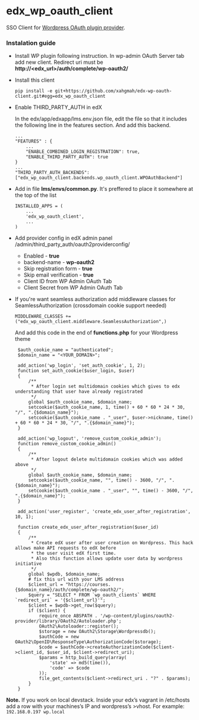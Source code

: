 # edx_wp_oauth_client
SSO Client for [Wordpress OAuth plugin provider][wp_oauth_provider].
### Instalation guide
 - Install  WP plugin following instruction. In wp-admin OAuth Server tab add new client.
Redirect uri must be **http://<edx_url>/auth/complete/wp-oauth2/**

 - Install this client
   ```
   pip install -e git+https://github.com/xahgmah/edx-wp-oauth-client.git#egg=edx_wp_oauth_client
   ```

 - Enable THIRD_PARTY_AUTH in edX
 
    In the edx/app/edxapp/lms.env.json file, edit the file so that it includes the following line in the features section.       And add  this backend.
    ```
    ...
    "FEATURES" : {
        ...
        "ENABLE_COMBINED_LOGIN_REGISTRATION": true,
        "ENABLE_THIRD_PARTY_AUTH": true
    }
    ...
    "THIRD_PARTY_AUTH_BACKENDS":["edx_wp_oauth_client.backends.wp_oauth_client.WPOAuthBackend"]
    ```
   
 - Add in file **lms/envs/common.py**. It's preffered to place it somewhere at the top of the list
    ```
    INSTALLED_APPS = (
        ...
        'edx_wp_oauth_client',
        ...
    )
    ```
    
 - Add provider config in edX admin panel /admin/third_party_auth/oauth2providerconfig/
   - Enabled - **true**
   - backend-name - **wp-oauth2**
   - Skip registration form - **true**
   - Skip email verification - **true**
   - Client ID from WP Admin OAuth Tab
   - Client Secret from WP Admin OAuth Tab
    
 - If you're want seamless authorization add middleware classes for SeamlessAuthorization (crossdomain cookie support needed)
   ```
   MIDDLEWARE_CLASSES += ("edx_wp_oauth_client.middleware.SeamlessAuthorization",)
   ```
   
   And add this code in the end of **functions.php** for your Wordpress theme
   ```
    $auth_cookie_name = "authenticated";
    $domain_name = "<YOUR_DOMAIN>";
    
    add_action('wp_login', 'set_auth_cookie', 1, 2);
    function set_auth_cookie($user_login, $user)
    {
        /**
         * After login set multidomain cookies which gives to edx understanding that user have already registrated
         */
        global $auth_cookie_name, $domain_name;
        setcookie($auth_cookie_name, 1, time() + 60 * 60 * 24 * 30, "/", ".{$domain_name}");
        setcookie($auth_cookie_name . "_user", $user->nickname, time() + 60 * 60 * 24 * 30, "/", ".{$domain_name}");
    }
    
    add_action('wp_logout', 'remove_custom_cookie_admin');
    function remove_custom_cookie_admin()
    {
        /**
         * After logout delete multidomain cookies which was added above
         */
        global $auth_cookie_name, $domain_name;
        setcookie($auth_cookie_name, "", time() - 3600, "/", ".{$domain_name}");
        setcookie($auth_cookie_name . "_user", "", time() - 3600, "/", ".{$domain_name}");
    }
    
    add_action('user_register', 'create_edx_user_after_registration', 10, 1);
    
    function create_edx_user_after_registration($user_id)
    {
        /**
         * Create edX user after user creation on Wordpress. This hack allows make API requests to edX before
         * the user visit edX first time.
         * Also this function allows update user data by wordpress initiative
         */
        global $wpdb, $domain_name;
        # fix this url with your LMS address
        $client_url = "https://courses.{$domain_name}/auth/complete/wp-oauth2/";
        $query = "SELECT * FROM `wp_oauth_clients` WHERE `redirect_uri` = '{$client_url}'";
        $client = $wpdb->get_row($query);
        if ($client) {
            require_once ABSPATH . '/wp-content/plugins/oauth2-provider/library/OAuth2/Autoloader.php';
            OAuth2\Autoloader::register();
            $storage = new OAuth2\Storage\Wordpressdb();
            $authCode = new OAuth2\OpenID\ResponseType\AuthorizationCode($storage);
            $code = $authCode->createAuthorizationCode($client->client_id, $user_id, $client->redirect_uri);
            $params = http_build_query(array(
                'state' => md5(time()),
                'code' => $code
            ));
            file_get_contents($client->redirect_uri . "?" . $params);
        }
    }
   ```

 
**Note.** If you work on local devstack. Inside your edx’s vagrant in /etc/hosts add a row with your machines’s IP  and wordpress’s >vhost. For example:
```192.168.0.197 wp.local```

[wp_oauth_provider]: <https://ru.wordpress.org/plugins/oauth2-provider/>
